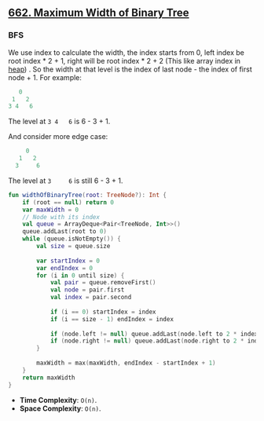 ## [662. Maximum Width of Binary Tree](https://leetcode.com/problems/maximum-width-of-binary-tree/)

### BFS
We use index to calculate the width, the index starts from 0, left index be root index * 2 + 1, right will be root index * 2 + 2 (This like array index in [heap](../topics/heap.md))
. So the width at that level is the index of last node - the index of first node + 1. For example:
 
```js
   0
 1   2
3 4   6 
```

The level at `3 4   6` is 6 - 3 + 1.

And consider more edge case:

```js
     0
   1   2
  3     6
```

The level at `3     6` is still 6 - 3 + 1.

```kotlin
fun widthOfBinaryTree(root: TreeNode?): Int {
    if (root == null) return 0
    var maxWidth = 0
    // Node with its index
    val queue = ArrayDeque<Pair<TreeNode, Int>>()
    queue.addLast(root to 0)
    while (queue.isNotEmpty()) {
        val size = queue.size
        
        var startIndex = 0
        var endIndex = 0
        for (i in 0 until size) {
            val pair = queue.removeFirst()
            val node = pair.first
            val index = pair.second
            
            if (i == 0) startIndex = index
            if (i == size - 1) endIndex = index
            
            if (node.left != null) queue.addLast(node.left to 2 * index + 1)
            if (node.right != null) queue.addLast(node.right to 2 * index + 2)
        }
        
        maxWidth = max(maxWidth, endIndex - startIndex + 1)
    }
    return maxWidth
}
```

* **Time Complexity**: `O(n)`.
* **Space Complexity**: `O(n)`.
